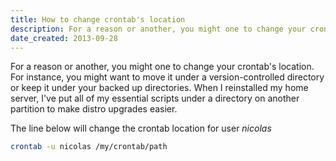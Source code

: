 ```yaml
---
title: How to change crontab's location
description: For a reason or another, you might one to change your crontab's location. Here's how.
date_created: 2013-09-28
---
```


For a reason or another, you might one to change your crontab's location. For instance, you might want to move it under a version-controlled directory or keep it under your backed up directories. When I reinstalled my home server, I've put all of my essential scripts under a directory on another partition to make distro upgrades easier.

The line below will change the crontab location for user *nicolas*

```bash
crontab -u nicolas /my/crontab/path
```

